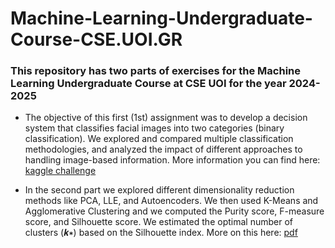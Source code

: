 # Machine-Learning-Undergraduate-Course-CSE.UOI.GR

### This repository has two parts of exercises for the Machine Learning Undergraduate Course at CSE UOI for the year 2024-2025

- The objective of this first (1st) assignment was to develop a decision system that classifies facial images into two categories (binary classification). We explored and compared multiple classification methodologies, and analyzed the impact of different approaches to handling image-based information. More information you can find here: [kaggle challenge](https://www.kaggle.com/competitions/machine-learning-undergraduate-course-cse-uoi-gr/overview)

- In the second part we explored different dimensionality reduction methods like PCA, LLE, and Autoencoders. We then used K-Means and Agglomerative Clustering and we computed the Purity score, F-measure score, and Silhouette score. We estimated the optimal number of clusters (𝒌∗) based on the Silhouette index. More on this here: [pdf](WA2_M2025.pdf)
